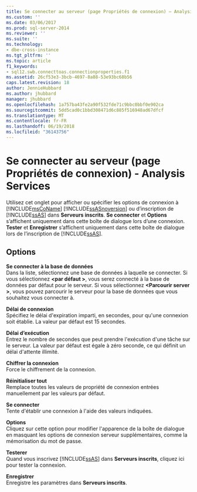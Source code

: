 ```yaml
---
title: Se connecter au serveur (page Propriétés de connexion) — Analysis Services | Microsoft Docs
ms.custom: ''
ms.date: 03/06/2017
ms.prod: sql-server-2014
ms.reviewer: ''
ms.suite: ''
ms.technology:
- dbe-cross-instance
ms.tgt_pltfrm: ''
ms.topic: article
f1_keywords:
- sql12.swb.connecttoas.connectionproperties.f1
ms.assetid: 26cf53e3-3bcb-4697-8a88-53e93bc68b56
caps.latest.revision: 18
author: JennieHubbard
ms.author: jhubbard
manager: jhubbard
ms.openlocfilehash: 1a757ba43fe2a90f532fde71c9bbc0bbf0e902ca
ms.sourcegitcommit: 5dd5cad0c1bbd308471d6c885f516948ad67dfcf
ms.translationtype: MT
ms.contentlocale: fr-FR
ms.lasthandoff: 06/19/2018
ms.locfileid: "36143756"
---
```

# <a name="connect-to-server-connection-properties-page-analysis-services"></a>Se connecter au serveur (page Propriétés de connexion) - Analysis Services
  Utilisez cet onglet pour afficher ou spécifier les options de connexion à [!INCLUDE[msCoName](../includes/msconame-md.md)] [!INCLUDE[ssASnoversion](../includes/ssasnoversion-md.md)] ou d’inscription de [!INCLUDE[ssAS](../includes/ssas-md.md)] dans **Serveurs inscrits**. **Se connecter** et **Options** s’affichent uniquement dans cette boîte de dialogue lors d’une connexion. **Tester** et **Enregistrer** s’affichent uniquement dans cette boîte de dialogue lors de l’inscription de [!INCLUDE[ssAS](../includes/ssas-md.md)].  
  
## <a name="options"></a>Options  
 **Se connecter à la base de données**  
 Dans la liste, sélectionnez une base de données à laquelle se connecter. Si vous sélectionnez  **\<par défaut >**, vous serez connecté à la base de données par défaut pour le serveur. Si vous sélectionnez  **\<Parcourir server >**, vous pouvez parcourir le serveur pour la base de données que vous souhaitez vous connecter à.  
  
 **Délai de connexion**  
 Spécifiez le délai d'expiration imparti, en secondes, pour qu'une connexion soit établie. La valeur par défaut est 15 secondes.  
  
 **Délai d’exécution**  
 Entrez le nombre de secondes que peut prendre l'exécution d'une tâche sur le serveur. La valeur par défaut est égale à zéro seconde, ce qui définit un délai d'attente illimité.  
  
 **Chiffrer la connexion**  
 Force le chiffrement de la connexion.  
  
 **Réinitialiser tout**  
 Remplace toutes les valeurs de propriété de connexion entrées manuellement par les valeurs par défaut.  
  
 **Se connecter**  
 Tente d'établir une connexion à l'aide des valeurs indiquées.  
  
 **Options**  
 Cliquez sur cette option pour modifier l'apparence de la boîte de dialogue en masquant les options de connexion serveur supplémentaires, comme la mémorisation du mot de passe.  
  
 **Testerer**  
 Quand vous inscrivez [!INCLUDE[ssAS](../includes/ssas-md.md)] dans **Serveurs inscrits**, cliquez ici pour tester la connexion.  
  
 **Enregistrer**  
 Enregistre les paramètres dans **Serveurs inscrits**.  
  
  